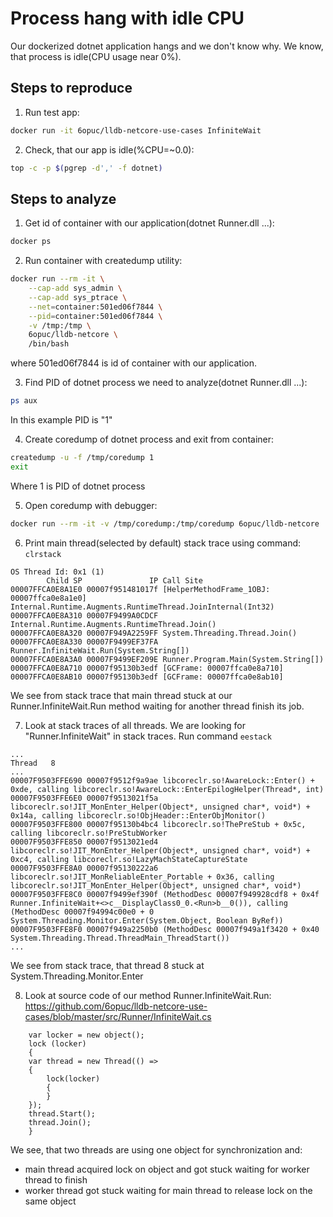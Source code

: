 # Process hang with idle CPU
Our dockerized dotnet application hangs and we don't know why.
We know, that process is idle(CPU usage near 0%).

## Steps to reproduce
1. Run test app:
```bash
docker run -it 6opuc/lldb-netcore-use-cases InfiniteWait
```

2. Check, that our app is idle(%CPU=~0.0):
```bash
top -c -p $(pgrep -d',' -f dotnet)
```

## Steps to analyze
1. Get id of container with our application(dotnet Runner.dll ...):
```bash
docker ps
```

2. Run container with createdump utility:
```bash
docker run --rm -it \
	--cap-add sys_admin \
	--cap-add sys_ptrace \
	--net=container:501ed06f7844 \
	--pid=container:501ed06f7844 \
	-v /tmp:/tmp \
	6opuc/lldb-netcore \
	/bin/bash
```
where 501ed06f7844 is id of container with our application.

3. Find PID of dotnet process we need to analyze(dotnet Runner.dll ...):
```bash
ps aux
```
In this example PID is "1"

4. Create coredump of dotnet process and exit from container:
```bash
createdump -u -f /tmp/coredump 1
exit
```
Where 1 is PID of dotnet process

5. Open coredump with debugger:
```bash
docker run --rm -it -v /tmp/coredump:/tmp/coredump 6opuc/lldb-netcore
```

6. Print main thread(selected by default) stack trace using command: `clrstack`
```
OS Thread Id: 0x1 (1)
        Child SP               IP Call Site
00007FFCA0E8A1E0 00007f951481017f [HelperMethodFrame_1OBJ: 00007ffca0e8a1e0] Internal.Runtime.Augments.RuntimeThread.JoinInternal(Int32)
00007FFCA0E8A310 00007F9499A0CDCF Internal.Runtime.Augments.RuntimeThread.Join()
00007FFCA0E8A320 00007F949A2259FF System.Threading.Thread.Join()
00007FFCA0E8A330 00007F9499EF37FA Runner.InfiniteWait.Run(System.String[])
00007FFCA0E8A3A0 00007F9499EF209E Runner.Program.Main(System.String[])
00007FFCA0E8A710 00007f95130b3edf [GCFrame: 00007ffca0e8a710]
00007FFCA0E8AB10 00007f95130b3edf [GCFrame: 00007ffca0e8ab10]
```
We see from stack trace that main thread stuck at our Runner.InfiniteWait.Run method waiting for another thread finish its job.

7. Look at stack traces of all threads. We are looking for "Runner.InfiniteWait" in stack traces. Run command `eestack`
```
...
Thread   8
...
00007F9503FFE690 00007f9512f9a9ae libcoreclr.so!AwareLock::Enter() + 0xde, calling libcoreclr.so!AwareLock::EnterEpilogHelper(Thread*, int)
00007F9503FFE6E0 00007f9513021f5a libcoreclr.so!JIT_MonEnter_Helper(Object*, unsigned char*, void*) + 0x14a, calling libcoreclr.so!ObjHeader::EnterObjMonitor()
00007F9503FFE800 00007f95130b4bc4 libcoreclr.so!ThePreStub + 0x5c, calling libcoreclr.so!PreStubWorker
00007F9503FFE850 00007f9513021ed4 libcoreclr.so!JIT_MonEnter_Helper(Object*, unsigned char*, void*) + 0xc4, calling libcoreclr.so!LazyMachStateCaptureState
00007F9503FFE8A0 00007f95130222a6 libcoreclr.so!JIT_MonReliableEnter_Portable + 0x36, calling libcoreclr.so!JIT_MonEnter_Helper(Object*, unsigned char*, void*)
00007F9503FFE8C0 00007f9499ef390f (MethodDesc 00007f949928cdf8 + 0x4f Runner.InfiniteWait+<>c__DisplayClass0_0.<Run>b__0()), calling (MethodDesc 00007f94994c00e0 + 0 System.Threading.Monitor.Enter(System.Object, Boolean ByRef))
00007F9503FFE8F0 00007f949a2250b0 (MethodDesc 00007f949a1f3420 + 0x40 System.Threading.Thread.ThreadMain_ThreadStart())
...
```
We see from stack trace, that thread 8 stuck at System.Threading.Monitor.Enter

8. Look at source code of our method Runner.InfiniteWait.Run: https://github.com/6opuc/lldb-netcore-use-cases/blob/master/src/Runner/InfiniteWait.cs
```
    var locker = new object();
    lock (locker)
    {
	var thread = new Thread(() =>
	{
	    lock(locker)
	    {
	    }
	});
	thread.Start();
	thread.Join();
    }
```
We see, that two threads are using one object for synchronization and:
- main thread acquired lock on object and got stuck waiting for worker thread to finish
- worker thread got stuck waiting for main thread to release lock on the same object
